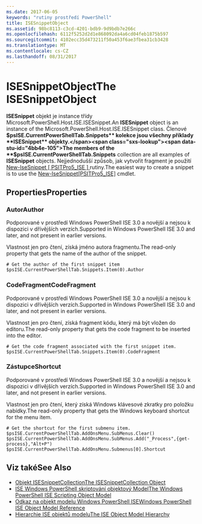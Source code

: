 ```yaml
---
ms.date: 2017-06-05
keywords: "rutiny prostředí PowerShell"
title: ISESnippetObject
ms.assetid: 98bc8113-c3cd-4201-bdb9-9d9bdb7e266c
ms.openlocfilehash: 6112f5252d2d1e868092da4a6cd04feb1875b597
ms.sourcegitcommit: 4102ecc35d473211f50a453f6ae3fbea31cb3428
ms.translationtype: MT
ms.contentlocale: cs-CZ
ms.lasthandoff: 08/31/2017
---
```

# <a name="the-isesnippetobject"></a><span data-ttu-id="4bb4e-103">ISESnippetObject</span><span class="sxs-lookup"><span data-stu-id="4bb4e-103">The ISESnippetObject</span></span>
  <span data-ttu-id="4bb4e-104">**ISESnippet** objekt je instance třídy Microsoft.PowerShell.Host.ISE.ISESnippet.</span><span class="sxs-lookup"><span data-stu-id="4bb4e-104">An **ISESnippet** object is an instance of the Microsoft.PowerShell.Host.ISE.ISESnippet class.</span></span> <span data-ttu-id="4bb4e-105">Členové **$psISE.CurrentPowerShellTab.Snippets** kolekce jsou všechny příklady **ISESnippet** objekty.</span><span class="sxs-lookup"><span data-stu-id="4bb4e-105">The members of the **$psISE.CurrentPowerShellTab.Snippets** collection are all examples of **ISESnippet** objects.</span></span> <span data-ttu-id="4bb4e-106">Nejjednodušší způsob, jak vytvořit fragment je použití [New-IseSnippet &#91; PSITPro5_ISE &#93; ](https://technet.microsoft.com/en-us/library/0a6339a3-2683-4a8e-8929-90ad9a95c3e0) rutiny.</span><span class="sxs-lookup"><span data-stu-id="4bb4e-106">The easiest way to create a snippet is to use the [New-IseSnippet&#91;PSITPro5_ISE&#93;](https://technet.microsoft.com/en-us/library/0a6339a3-2683-4a8e-8929-90ad9a95c3e0) cmdlet.</span></span>

## <a name="properties"></a><span data-ttu-id="4bb4e-107">Properties</span><span class="sxs-lookup"><span data-stu-id="4bb4e-107">Properties</span></span>

### <a name="author"></a><span data-ttu-id="4bb4e-108">Autor</span><span class="sxs-lookup"><span data-stu-id="4bb4e-108">Author</span></span>
  <span data-ttu-id="4bb4e-109">Podporované v prostředí Windows PowerShell ISE 3.0 a novější a nejsou k dispozici v dřívějších verzích.</span><span class="sxs-lookup"><span data-stu-id="4bb4e-109">Supported in Windows PowerShell ISE 3.0 and later, and not present in earlier versions.</span></span> 

 <span data-ttu-id="4bb4e-110">Vlastnost jen pro čtení, získá jméno autora fragmentu.</span><span class="sxs-lookup"><span data-stu-id="4bb4e-110">The read-only property that gets the name of the author of the snippet.</span></span>

```
# Get the author of the first snippet item
$psISE.CurrentPowerShellTab.Snippets.Item(0).Author

```

### <a name="codefragment"></a><span data-ttu-id="4bb4e-111">CodeFragment</span><span class="sxs-lookup"><span data-stu-id="4bb4e-111">CodeFragment</span></span>
  <span data-ttu-id="4bb4e-112">Podporované v prostředí Windows PowerShell ISE 3.0 a novější a nejsou k dispozici v dřívějších verzích.</span><span class="sxs-lookup"><span data-stu-id="4bb4e-112">Supported in Windows PowerShell ISE 3.0 and later, and not present in earlier versions.</span></span> 

 <span data-ttu-id="4bb4e-113">Vlastnost jen pro čtení, získá fragment kódu, který má být vložen do editoru.</span><span class="sxs-lookup"><span data-stu-id="4bb4e-113">The read-only property that gets the code fragment to be inserted into the editor.</span></span>

```
# Get the code fragment associated with the first snippet item.
$psISE.CurrentPowerShellTab.Snippets.Item(0).CodeFragment

```

### <a name="shortcut"></a><span data-ttu-id="4bb4e-114">Zástupce</span><span class="sxs-lookup"><span data-stu-id="4bb4e-114">Shortcut</span></span>
  <span data-ttu-id="4bb4e-115">Podporované v prostředí Windows PowerShell ISE 3.0 a novější a nejsou k dispozici v dřívějších verzích.</span><span class="sxs-lookup"><span data-stu-id="4bb4e-115">Supported in Windows PowerShell ISE 3.0 and later, and not present in earlier versions.</span></span> 

 <span data-ttu-id="4bb4e-116">Vlastnost jen pro čtení, který získá Windows klávesové zkratky pro položku nabídky.</span><span class="sxs-lookup"><span data-stu-id="4bb4e-116">The read-only property that gets the Windows keyboard shortcut for the menu item.</span></span>

```
# Get the shortcut for the first submenu item.
$psISE.CurrentPowerShellTab.AddOnsMenu.SubMenus.Clear()
$psISE.CurrentPowerShellTab.AddOnsMenu.SubMenus.Add("_Process",{get-process},"Alt+P")
$psISE.CurrentPowerShellTab.AddOnsMenu.Submenus[0].Shortcut
```

## <a name="see-also"></a><span data-ttu-id="4bb4e-117">Viz také</span><span class="sxs-lookup"><span data-stu-id="4bb4e-117">See Also</span></span>
- [<span data-ttu-id="4bb4e-118">Objekt ISESnippetCollection</span><span class="sxs-lookup"><span data-stu-id="4bb4e-118">The ISESnippetCollection Object</span></span>](The-ISESnippetCollection-Object.md) 
- [<span data-ttu-id="4bb4e-119">ISE Windows PowerShell skriptování objektový Model</span><span class="sxs-lookup"><span data-stu-id="4bb4e-119">The Windows PowerShell ISE Scripting Object Model</span></span>](The-Windows-PowerShell-ISE-Scripting-Object-Model.md) 
- [<span data-ttu-id="4bb4e-120">Odkaz na objekt modelu Windows PowerShell ISE</span><span class="sxs-lookup"><span data-stu-id="4bb4e-120">Windows PowerShell ISE Object Model Reference</span></span>](Windows-PowerShell-ISE-Object-Model-Reference.md) 
- [<span data-ttu-id="4bb4e-121">Hierarchie ISE objektů modelu</span><span class="sxs-lookup"><span data-stu-id="4bb4e-121">The ISE Object Model Hierarchy</span></span>](The-ISE-Object-Model-Hierarchy.md)

  
